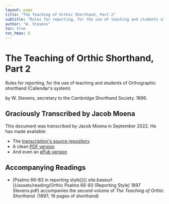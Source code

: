 ```yaml
---
layout: page
title: "The Teaching of Orthic Shorthand, Part 2"
subtitle: "Rules for reporting, for the use of teaching and students of Orthographic shorthand (Callendar's system)"
author: "W. Stevens"
toc: true
toc_hmax: 6
---
```

# The Teaching of Orthic Shorthand, Part 2

Rules for reporting, for the use of teaching and students of Orthographic shorthand (Callendar's system)

by W. Stevens, secretary to the Cambridge Shorthand Society. 1896.

## Graciously Transcribed by Jacob Moena

This document was transcribed by Jacob Moena in September 2022. He has made available:

* The [transcription's source repository](https://github.com/jacmoe/orthic-teach-part-2)
* A clean [PDF version](https://github.com/jacmoe/orthic-teach-part-2/releases/download/v0922/OrthicTeach2.pdf)
* And even an [ePub version](https://github.com/jacmoe/orthic-teach-part-2/releases/download/v0922/OrthicTeach2.epub)

## Accompanying Readings

- [Psalms 66–83 in reporting style]({{ site.baseurl }}/assets/reading/Orthic Psalms 66-83 (Reporting Style) 1897 Stevens.pdf) accompanies the second volume of _The Teaching of Orthic Shorthand._ (1897; 16 pages of shorthand)

